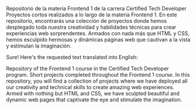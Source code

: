 Repositorio de la materia Frontend 1 de la carrera Certified Tech Developer Proyectos cortos realizados a lo largo de la materia Frontend 1.
En este repositorio, encontrarás una colección de proyectos donde hemos desplegado toda nuestra creatividad y habilidades técnicas para crear experiencias web sorprendentes. Armados con nada más que HTML y CSS, hemos esculpido hermosas y dinámicas páginas web que cautivan a la vista y estimulan la imaginación.


Sure! Here's the requested text translated into English:

Repository of the Frontend 1 course in the Certified Tech Developer program. Short projects completed throughout the Frontend 1 course. In this repository, you will find a collection of projects where we have deployed all our creativity and technical skills to create amazing web experiences. Armed with nothing but HTML and CSS, we have sculpted beautiful and dynamic web pages that captivate the eye and stimulate the imagination.
